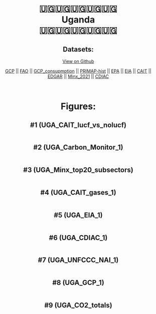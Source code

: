 
<center>
<h1 align="center">
🇺🇬🇺🇬🇺🇬🇺🇬🇺🇬
<br>
Uganda
<br>
🇺🇬🇺🇬🇺🇬🇺🇬🇺🇬
</h1>
<h2>Datasets:</h2>
<p><a href="https://github.com/dquintani/GreenhouseData/tree/master/country_data/UGA_Uganda/data">View on Github</a>
<br></p><p><a href="data/UGA_GCP.csv">GCP</a> || <a href="data/UGA_FAO.csv">FAO</a> || <a href="data/UGA_GCP_consupmption.csv">GCP_consupmption</a> || <a href="data/UGA_PRIMAP-hist.csv">PRIMAP-hist</a> || <a href="data/UGA_EPA.csv">EPA</a> || <a href="data/UGA_EIA.csv">EIA</a> || <a href="data/UGA_CAIT.csv">CAIT</a> || <a href="data/UGA_EDGAR.csv">EDGAR</a> || <a href="data/UGA_Minx_2021.csv">Minx_2021</a> || <a href="data/UGA_CDIAC.csv">CDIAC</a></p><p><br></p>
<h1>Figures:</h1><h2>#1 (UGA_CAIT_lucf_vs_nolucf)</h2>
<p><img alt="" src="figures/UGA_CAIT_lucf_vs_nolucf.png" /></p><h2>#2 (UGA_Carbon_Monitor_1)</h2>
<p><img alt="" src="figures/UGA_Carbon_Monitor_1.png" /></p><h2>#3 (UGA_Minx_top20_subsectors)</h2>
<p><img alt="" src="figures/UGA_Minx_top20_subsectors.png" /></p><h2>#4 (UGA_CAIT_gases_1)</h2>
<p><img alt="" src="figures/UGA_CAIT_gases_1.png" /></p><h2>#5 (UGA_EIA_1)</h2>
<p><img alt="" src="figures/UGA_EIA_1.png" /></p><h2>#6 (UGA_CDIAC_1)</h2>
<p><img alt="" src="figures/UGA_CDIAC_1.png" /></p><h2>#7 (UGA_UNFCCC_NAI_1)</h2>
<p><img alt="" src="figures/UGA_UNFCCC_NAI_1.png" /></p><h2>#8 (UGA_GCP_1)</h2>
<p><img alt="" src="figures/UGA_GCP_1.png" /></p><h2>#9 (UGA_CO2_totals)</h2>
<p><img alt="" src="figures/UGA_CO2_totals.png" /></p>